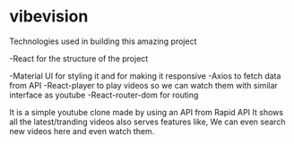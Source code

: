 # vibevision

Technologies used in building this amazing project

-React for the structure of the project

-Material UI for styling it and for making it responsive
-Axios to fetch data from API
-React-player to play videos so we can watch them with similar interface as youtube
-React-router-dom for routing


It is a simple youtube clone made by using an API from Rapid API
It shows all the latest/tranding videos also serves features like,
We can even search new videos here and even watch them.
